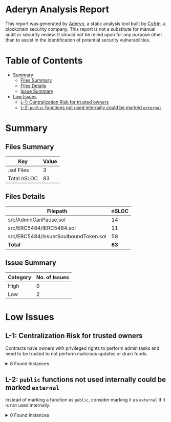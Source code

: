 # Aderyn Analysis Report

This report was generated by [Aderyn](https://github.com/Cyfrin/aderyn), a static analysis tool built by [Cyfrin](https://cyfrin.io), a blockchain security company. This report is not a substitute for manual audit or security review. It should not be relied upon for any purpose other than to assist in the identification of potential security vulnerabilities.
# Table of Contents

- [Summary](#summary)
  - [Files Summary](#files-summary)
  - [Files Details](#files-details)
  - [Issue Summary](#issue-summary)
- [Low Issues](#low-issues)
  - [L-1: Centralization Risk for trusted owners](#l-1-centralization-risk-for-trusted-owners)
  - [L-2: `public` functions not used internally could be marked `external`](#l-2-public-functions-not-used-internally-could-be-marked-external)


# Summary

## Files Summary

| Key | Value |
| --- | --- |
| .sol Files | 3 |
| Total nSLOC | 83 |


## Files Details

| Filepath | nSLOC |
| --- | --- |
| src/AdminCanPause.sol | 14 |
| src/ERC5484/IERC5484.sol | 11 |
| src/ERC5484/IssuerSoulboundToken.sol | 58 |
| **Total** | **83** |


## Issue Summary

| Category | No. of Issues |
| --- | --- |
| High | 0 |
| Low | 2 |


# Low Issues

## L-1: Centralization Risk for trusted owners

Contracts have owners with privileged rights to perform admin tasks and need to be trusted to not perform malicious updates or drain funds.

<details><summary>6 Found Instances</summary>


- Found in src/AdminCanPause.sol [Line: 7](src/AdminCanPause.sol#L7)

	```solidity
	contract AdminCanPause is AccessControl, Pausable {
	```

- Found in src/AdminCanPause.sol [Line: 12](src/AdminCanPause.sol#L12)

	```solidity
	    function pause() external onlyRole(DEFAULT_ADMIN_ROLE) {
	```

- Found in src/AdminCanPause.sol [Line: 16](src/AdminCanPause.sol#L16)

	```solidity
	    function unpause() external onlyRole(DEFAULT_ADMIN_ROLE) {
	```

- Found in src/ERC5484/IssuerSoulboundToken.sol [Line: 54](src/ERC5484/IssuerSoulboundToken.sol#L54)

	```solidity
	    function issue(address to, uint256 tokenId) external onlyRole(ISSUER_ROLE) {
	```

- Found in src/ERC5484/IssuerSoulboundToken.sol [Line: 63](src/ERC5484/IssuerSoulboundToken.sol#L63)

	```solidity
	    function revoke(address from, uint256 tokenId) external onlyRole(ISSUER_ROLE) {
	```

- Found in src/ERC5484/IssuerSoulboundToken.sol [Line: 73](src/ERC5484/IssuerSoulboundToken.sol#L73)

	```solidity
	    function reissue(address from, address to, uint256 tokenId) external onlyRole(ISSUER_ROLE) {
	```

</details>



## L-2: `public` functions not used internally could be marked `external`

Instead of marking a function as `public`, consider marking it as `external` if it is not used internally.

<details><summary>0 Found Instances</summary>


</details>



